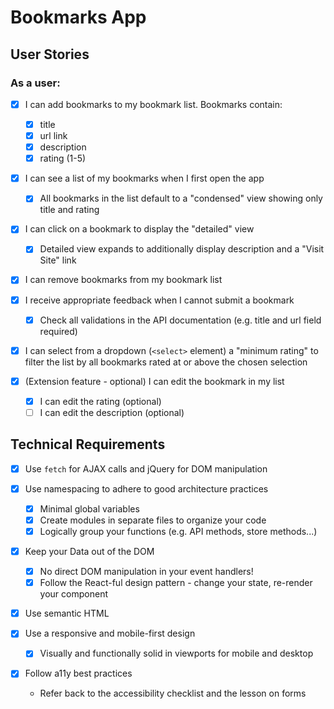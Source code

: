 # Bookmarks App

## User Stories

### As a user:

- [x] I can add bookmarks to my bookmark list. Bookmarks contain:
  - [x] title
  - [x] url link
  - [x] description
  - [x] rating (1-5)
- [x] I can see a list of my bookmarks when I first open the app

  - [x] All bookmarks in the list default to a "condensed" view showing only title and rating

- [x] I can click on a bookmark to display the "detailed" view

  - [x] Detailed view expands to additionally display description and a "Visit Site" link

- [x] I can remove bookmarks from my bookmark list

- [x] I receive appropriate feedback when I cannot submit a bookmark

  - [x] Check all validations in the API documentation (e.g. title and url field required)

- [x] I can select from a dropdown (`<select>` element) a "minimum rating" to filter the list by all bookmarks rated at or above the chosen selection

- [x] (Extension feature - optional) I can edit the bookmark in my list

  - [x] I can edit the rating (optional)
  - [ ] I can edit the description (optional)

## Technical Requirements

- [x] Use `fetch` for AJAX calls and jQuery for DOM manipulation

- [x] Use namespacing to adhere to good architecture practices

  - [x] Minimal global variables
  - [x] Create modules in separate files to organize your code
  - [x] Logically group your functions (e.g. API methods, store methods...)

- [x] Keep your Data out of the DOM
  - [x] No direct DOM manipulation in your event handlers!
  - [x] Follow the React-ful design pattern - change your state, re-render your component
- [x] Use semantic HTML

- [x] Use a responsive and mobile-first design
  - [x] Visually and functionally solid in viewports for mobile and desktop
- [x] Follow a11y best practices
  - Refer back to the accessibility checklist and the lesson on forms
